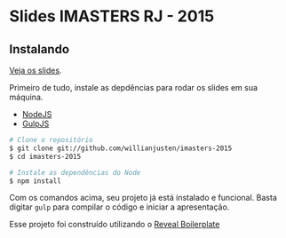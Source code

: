 # Slides IMASTERS RJ - 2015

## Instalando

[Veja os slides](http://willianjusten.com.br/imasters-2015/).

Primeiro de tudo, instale as depdências para rodar os slides em sua máquina.

- [NodeJS](http://nodejs.org/)
- [GulpJS](http://gulpjs.com/)

```sh
# Clone o repositório
$ git clone git://github.com/willianjusten/imasters-2015
$ cd imasters-2015

# Instale as dependências do Node
$ npm install
```

Com os comandos acima, seu projeto já está instalado e funcional. Basta digitar `gulp` para compilar o código e iniciar a apresentação.

Esse projeto foi construído utilizando o [Reveal Boilerplate](https://github.com/willianjusten/reveal-boilerplate)
